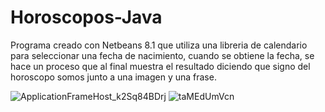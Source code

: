 ﻿# Horoscopos-Java

Programa creado con Netbeans 8.1 que utiliza una libreria de calendario para seleccionar una fecha de nacimiento,
cuando se obtiene la fecha, se hace un proceso que al final muestra el resultado diciendo que signo del horoscopo somos
junto a una imagen y una frase.

![ApplicationFrameHost_k2Sq84BDrj](https://user-images.githubusercontent.com/60910680/116968343-e9e43700-ac79-11eb-8ada-b962b5c7c803.png)
![taMEdUmVcn](https://user-images.githubusercontent.com/60910680/116968420-07b19c00-ac7a-11eb-931c-be42978572d6.png)
